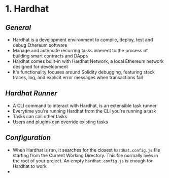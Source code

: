 # 1. Hardhat
## _General_
- Hardhat is a development environment to compile, deploy, test and debug Ethereum software
- Manage and automate recurring tasks inherent to the process of building smart contracts and DApps
- Hardhat comes built-in with Hardhat Network, a local Ethereum network designed for development
- It's functionality focuses around Solidity debugging, featuring stack traces, log, and explicit error messages when transactions fail
## _Hardhat Runner_
- A CLI command to interact with Hardhat, is an extensible task runner
- Everytime you're running Hardhat from the CLI you're running a task
- Tasks can call other tasks
- Users and plugins can override existing tasks
## _Configuration_
- When Hardhat is run, it searches for the closest `hardhat.config.js` file starting from the Current Working Directory. This file normally lives in the root of your project. An empty `hardhat.config.js` is enough for Hardhat to work
- 